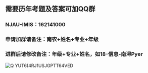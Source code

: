 ## 需要历年考题及答案可加QQ群
### NJAU-IMIS：162141000
### 申请加群请备注：南农+姓名+专业+年级
### 进群后请修改备注：年级+专业+姓名，如18-信息-南浔Pyer
![Q YUT6(4RJ1USJGPTT64VED](https://user-images.githubusercontent.com/60532543/149771673-dffeb702-e0fa-49ee-943b-e6e01589ba33.png)


